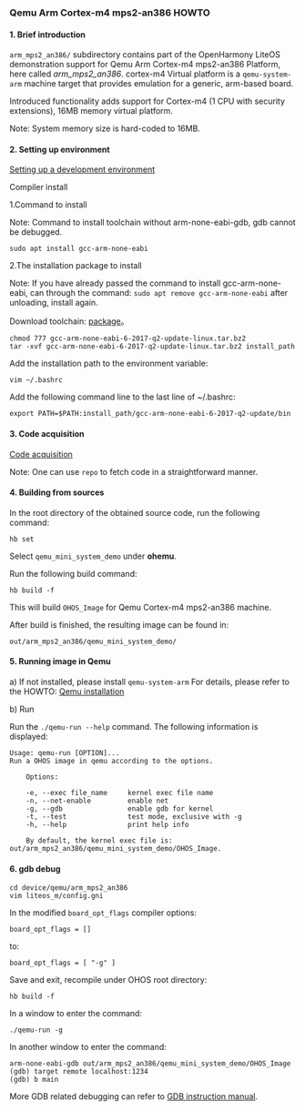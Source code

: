 ### Qemu Arm Cortex-m4 mps2-an386 HOWTO

#### 1. Brief introduction
`arm_mps2_an386/` subdirectory contains part of the OpenHarmony LiteOS demonstration support for Qemu Arm Cortex-m4 mps2-an386 Platform,
here called *arm_mps2_an386*.
cortex-m4 Virtual platform is a `qemu-system-arm` machine target that provides emulation
for a generic, arm-based board.

Introduced functionality adds support for Cortex-m4 (1 CPU with security extensions), 16MB memory virtual platform.

Note: System memory size is hard-coded to 16MB.

#### 2. Setting up environment

[Setting up a development environment](https://gitee.com/openharmony/docs/blob/master/en/device-dev/quick-start/Readme-EN.md)

Compiler install

1.Command to install

Note: Command to install toolchain without arm-none-eabi-gdb, gdb cannot be debugged.

```
sudo apt install gcc-arm-none-eabi
```

2.The installation package to install

Note: If you have already passed the command to install gcc-arm-none-eabi, can through the command: `sudo apt remove
gcc-arm-none-eabi` after unloading, install again.

Download toolchain: [package](https://armkeil.blob.core.windows.net/developer/Files/downloads/gnu-rm/6-2017q2/gcc-arm-none-eabi-6-2017-q2-update-linux.tar.bz2)。

```
chmod 777 gcc-arm-none-eabi-6-2017-q2-update-linux.tar.bz2
tar -xvf gcc-arm-none-eabi-6-2017-q2-update-linux.tar.bz2 install_path
```

Add the installation path to the environment variable:

```
vim ~/.bashrc
```

Add the following command line to the last line of ~/.bashrc:

```
export PATH=$PATH:install_path/gcc-arm-none-eabi-6-2017-q2-update/bin
```

#### 3. Code acquisition

[Code acquisition](https://gitee.com/openharmony/docs/blob/HEAD/en/device-dev/get-code/sourcecode-acquire.md)

Note: One can use `repo` to fetch code in a straightforward manner.

#### 4. Building from sources

In the root directory of the obtained source code, run the following command:

```
hb set
```

Select `qemu_mini_system_demo` under **ohemu**.

Run the following build command:
```
hb build -f
```

This will build `OHOS_Image` for Qemu Cortex-m4 mps2-an386 machine.


After build is finished, the resulting image can be found in:
```
out/arm_mps2_an386/qemu_mini_system_demo/
```
#### 5. Running image in Qemu

a) If not installed, please install `qemu-system-arm`
For details, please refer to the HOWTO: [Qemu installation](https://gitee.com/openharmony/device_qemu/blob/HEAD/README.md)

b) Run

Run the `./qemu-run --help` command. The following information is displayed:

```
Usage: qemu-run [OPTION]...
Run a OHOS image in qemu according to the options.

    Options:

    -e, --exec file_name     kernel exec file name
    -n, --net-enable         enable net
    -g, --gdb                enable gdb for kernel
    -t, --test               test mode, exclusive with -g
    -h, --help               print help info

    By default, the kernel exec file is: out/arm_mps2_an386/qemu_mini_system_demo/OHOS_Image.
```

#### 6. gdb debug

```
cd device/qemu/arm_mps2_an386
vim liteos_m/config.gni
```

In the modified `board_opt_flags` compiler options:

```
board_opt_flags = []
```
to:

```
board_opt_flags = [ "-g" ]
```

Save and exit, recompile under OHOS root directory:

```
hb build -f
```

In a window to enter the command:

```
./qemu-run -g
```

In another window to enter the command:

```
arm-none-eabi-gdb out/arm_mps2_an386/qemu_mini_system_demo/OHOS_Image
(gdb) target remote localhost:1234
(gdb) b main
```

More GDB related debugging can refer to [GDB instruction manual](https://sourceware.org/gdb/current/onlinedocs/gdb).
